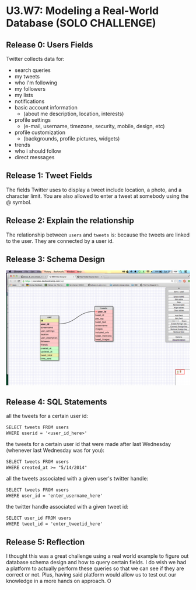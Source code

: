 # U3.W7: Modeling a Real-World Database (SOLO CHALLENGE)

## Release 0: Users Fields
Twitter collects data for:
 - search queries
 - my tweets
 - who I'm following
 - my followers
 - my lists
 - notifications 
 - basic account information 
 	- (about me description, location, interests) 
 - profile settings 
 	- (e-mail, username, timezone, security, mobile, design, etc)
 - profile customization 
 	- (backgrounds, profile pictures, widgets)
 - trends
 - who i should follow
 - direct messages



## Release 1: Tweet Fields
The fields Twitter uses to display a tweet include location, a photo, and a character limit. You are also allowed to enter a tweet at somebody using the @ symbol.


## Release 2: Explain the relationship
The relationship between `users` and `tweets` is: 
because the tweets are linked to the user. They are connected by a user id.

## Release 3: Schema Design
![Schema Design](https://raw.githubusercontent.com/mendoncakr/phase_0_unit_3/master/week_7/imgs/TwitterScreen.png)

## Release 4: SQL Statements
all the tweets for a certain user id:
```
SELECT tweets FROM users
WHERE userid = '<user_id_here>'
```

the tweets for a certain user id that were made after last Wednesday (whenever last Wednesday was for you):
```
SELECT tweets FROM users
WHERE created_at >= "5/14/2014"
```

all the tweets associated with a given user's twitter handle:
```
SELECT tweets FROM users
WHERE user_id = 'enter_username_here'
```

the twitter handle associated with a given tweet id:
```
SELECT user_id FROM users
WHERE tweet_id = 'enter_tweetid_here'
```

## Release 5: Reflection
I thought this was a great challenge using a real world example to figure out database schema design and how to query certain fields. I do wish we had a platform to actually perform these queries so that we can see if they are correct or not. Plus, having said platform would allow us to test out our knowledge in a more hands on approach. O